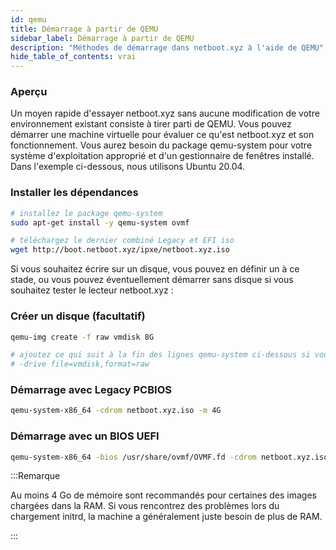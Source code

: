 ```yaml
---
id: qemu
title: Démarrage à partir de QEMU
sidebar_label: Démarrage à partir de QEMU
description: "Méthodes de démarrage dans netboot.xyz à l'aide de QEMU"
hide_table_of_contents: vrai
---
```


### Aperçu

Un moyen rapide d'essayer netboot.xyz sans aucune modification de votre environnement existant consiste à tirer parti de QEMU.  Vous pouvez démarrer une machine virtuelle pour évaluer ce qu'est netboot.xyz et son fonctionnement.  Vous aurez besoin du package qemu-system pour votre système d'exploitation approprié et d'un gestionnaire de fenêtres installé.  Dans l'exemple ci-dessous, nous utilisons Ubuntu 20.04.

### Installer les dépendances

```bash
# installez le package qemu-system
sudo apt-get install -y qemu-system ovmf

# téléchargez le dernier combiné Legacy et EFI iso
wget http://boot.netboot.xyz/ipxe/netboot.xyz.iso
```

Si vous souhaitez écrire sur un disque, vous pouvez en définir un à ce stade, ou vous pouvez éventuellement démarrer sans disque si vous souhaitez tester le lecteur netboot.xyz :

### Créer un disque (facultatif)

```bash
qemu-img create -f raw vmdisk 8G

# ajoutez ce qui suit à la fin des lignes qemu-system ci-dessous si vous souhaitez ajouter un disque sur lequel écrire :
# -drive file=vmdisk,format=raw
```

### Démarrage avec Legacy PCBIOS

```bash
qemu-system-x86_64 -cdrom netboot.xyz.iso -m 4G
```

### Démarrage avec un BIOS UEFI

```bash
qemu-system-x86_64 -bios /usr/share/ovmf/OVMF.fd -cdrom netboot.xyz.iso -m 4G
```

:::Remarque

Au moins 4 Go de mémoire sont recommandés pour certaines des images chargées dans la RAM.  Si vous rencontrez des problèmes lors du chargement initrd, la machine a généralement juste besoin de plus de RAM.

:::

